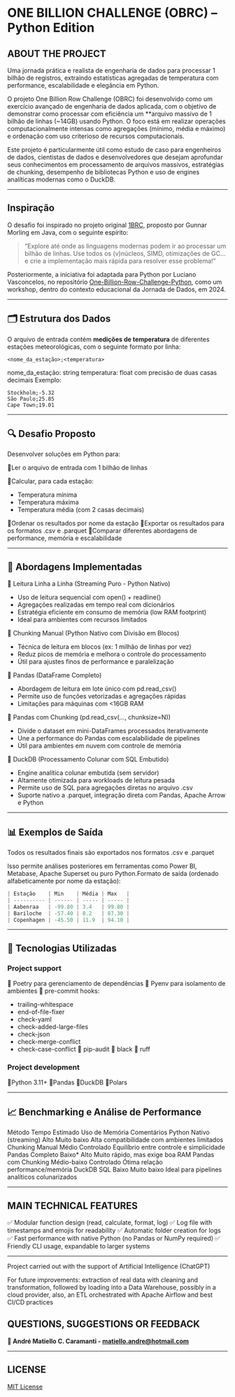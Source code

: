 # ONE BILLION CHALLENGE (OBRC) – Python Edition

## ABOUT THE PROJECT

Uma jornada prática e realista de engenharia de dados para processar 1 bilhão de registros, extraindo estatísticas agregadas de temperatura com performance, escalabilidade e elegância em Python.

O projeto One Billion Row Challenge (OBRC) foi desenvolvido como um exercício avançado de engenharia de dados aplicada, com o objetivo de demonstrar como processar com eficiência um **arquivo massivo de 1 bilhão de linhas (~14GB) usando Python. O foco está em realizar operações computacionalmente intensas como agregações (mínimo, média e máximo) e ordenação com uso criterioso de recursos computacionais.

Este projeto é particularmente útil como estudo de caso para engenheiros de dados, cientistas de dados e desenvolvedores que desejam aprofundar seus conhecimentos em processamento de arquivos massivos, estratégias de chunking, desempenho de bibliotecas Python e uso de engines analíticas modernas como o DuckDB.

---

## Inspiração

O desafio foi inspirado no projeto original [1BRC](https://github.com/gunnarmorling/1brc), proposto por Gunnar Morling em Java, com o seguinte espírito:

> “Explore até onde as linguagens modernas podem ir ao processar um bilhão de linhas. Use todos os (v)núcleos, SIMD, otimizações de GC... e crie a implementação mais rápida para resolver esse problema!”

Posteriormente, a iniciativa foi adaptada para Python por Luciano Vasconcelos, no repositório [One-Billion-Row-Challenge-Python](https://github.com/lvgalvao/One-Billion-Row-Challenge-Python), como um workshop, dentro do contexto educacional da Jornada de Dados, em 2024.

---

## 🗂️ Estrutura dos Dados

O arquivo de entrada contém **medições de temperatura** de diferentes estações meteorológicas, com o seguinte formato por linha:

```text
<nome_da_estação>;<temperatura>
```

nome_da_estação: string
temperatura: float com precisão de duas casas decimais
Exemplo:
```text
Stockholm;-5.32
São Paulo;25.85
Cape Town;19.01
```

---

## 🔍 Desafio Proposto

Desenvolver soluções em Python para:

🔹Ler o arquivo de entrada com 1 bilhão de linhas

🔹Calcular, para cada estação:
- Temperatura mínima
- Temperatura máxima
- Temperatura média (com 2 casas decimais)

🔹Ordenar os resultados por nome da estação
🔹Exportar os resultados para os formatos .csv e .parquet
🔹Comparar diferentes abordagens de performance, memória e escalabilidade

---

## 🧪 Abordagens Implementadas
🔹 Leitura Linha a Linha (Streaming Puro - Python Nativo)
- Uso de leitura sequencial com open() + readline()
- Agregações realizadas em tempo real com dicionários
- Estratégia eficiente em consumo de memória (low RAM footprint)
- Ideal para ambientes com recursos limitados

🔹 Chunking Manual (Python Nativo com Divisão em Blocos)
- Técnica de leitura em blocos (ex: 1 milhão de linhas por vez)
- Reduz picos de memória e melhora o controle do processamento
- Útil para ajustes finos de performance e paralelização

🔹 Pandas (DataFrame Completo)
- Abordagem de leitura em lote único com pd.read_csv()
- Permite uso de funções vetorizadas e agregações rápidas
- Limitações para máquinas com <16GB RAM

🔹 Pandas com Chunking (pd.read_csv(..., chunksize=N))
- Divide o dataset em mini-DataFrames processados iterativamente
- Une a performance do Pandas com escalabilidade de pipelines
- Útil para ambientes em nuvem com controle de memória

🔹 DuckDB (Processamento Colunar com SQL Embutido)
- Engine analítica colunar embutida (sem servidor)
- Altamente otimizada para workloads de leitura pesada
- Permite uso de SQL para agregações diretas no arquivo .csv
- Suporte nativo a .parquet, integração direta com Pandas, Apache Arrow e Python

---

## 📊 Exemplos de Saída
Todos os resultados finais são exportados nos formatos .csv e .parquet

Isso permite análises posteriores em ferramentas como Power BI, Metabase, Apache Superset ou puro Python.Formato de saída (ordenado alfabeticamente por nome da estação):

```python
| Estação    | Min    | Média | Max   |
| ---------- | ------ | ----- | ----- |
| Aabenraa   | -99.80 | 3.4   | 99.80 |
| Bariloche  | -57.40 | 8.2   | 87.30 |
| Copenhagen | -45.50 | 11.9  | 94.10 |
```

---

## 🧱 Tecnologias Utilizadas

### Project support
🔹 Poetry para gerenciamento de dependências
🔹 Pyenv para isolamento de ambientes
🔹 pre-commit hooks:
- trailing-whitespace
- end-of-file-fixer
- check-yaml
- check-added-large-files
- check-json
- check-merge-conflict
- check-case-conflict
🔹 pip-audit
🔹 black
🔹 ruff


### Project development

🔹Python 3.11+
🔹Pandas
🔹DuckDB
🔹Polars

---

## 📈 Benchmarking e Análise de Performance

Método	Tempo Estimado	Uso de Memória	Comentários
Python Nativo (streaming)	Alto	Muito baixo	Alta compatibilidade com ambientes limitados
Chunking Manual	Médio	Controlado	Equilíbrio entre controle e simplicidade
Pandas Completo	Baixo*	Alto	Muito rápido, mas exige boa RAM
Pandas com Chunking	Médio-baixo	Controlado	Ótima relação performance/memória
DuckDB SQL	Baixo	Muito baixo	Ideal para pipelines analíticos colunarizados

---

## MAIN TECHNICAL FEATURES

✅ Modular function design (read, calculate, format, log)
✅ Log file with timestamps and emojis for readability
✅ Automatic folder creation for logs
✅ Fast performance with native Python (no Pandas or NumPy required)
✅ Friendly CLI usage, expandable to larger systems

---

Project carried out with the support of Artificial Intelligence (ChatGPT)

For future improvements: extraction of real data with cleaning and transformation, followed by loading into a Data Warehouse, possibly in a cloud provider, also, an ETL orchestrated with Apache Airflow and best CI/CD practices


## QUESTIONS, SUGGESTIONS OR FEEDBACK

**🚀 André Matiello C. Caramanti - [matiello.andre@hotmail.com](mailto:matiello.andre@hotmail.com)**

---

## LICENSE

[MIT License](https://andrematiello.notion.site/mit-license)
